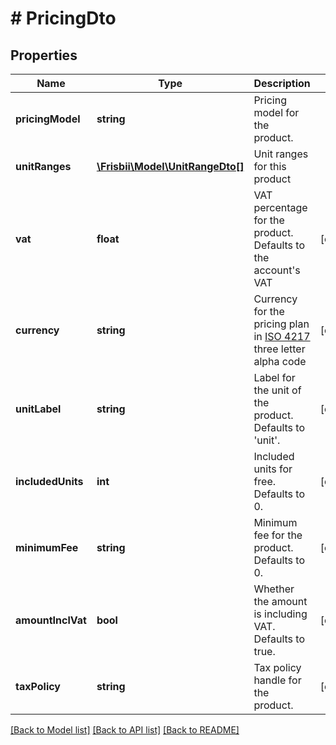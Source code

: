 # # PricingDto

## Properties

Name | Type | Description | Notes
------------ | ------------- | ------------- | -------------
**pricingModel** | **string** | Pricing model for the product. |
**unitRanges** | [**\Frisbii\Model\UnitRangeDto[]**](UnitRangeDto.md) | Unit ranges for this product |
**vat** | **float** | VAT percentage for the product. Defaults to the account&#39;s VAT | [optional]
**currency** | **string** | Currency for the pricing plan in [ISO 4217](https://en.wikipedia.org/wiki/ISO_4217) three letter alpha code | [optional]
**unitLabel** | **string** | Label for the unit of the product. Defaults to &#39;unit&#39;. | [optional]
**includedUnits** | **int** | Included units for free. Defaults to 0. | [optional]
**minimumFee** | **string** | Minimum fee for the product. Defaults to 0. | [optional]
**amountInclVat** | **bool** | Whether the amount is including VAT. Defaults to true. | [optional]
**taxPolicy** | **string** | Tax policy handle for the product. | [optional]

[[Back to Model list]](../../README.md#models) [[Back to API list]](../../README.md#endpoints) [[Back to README]](../../README.md)
